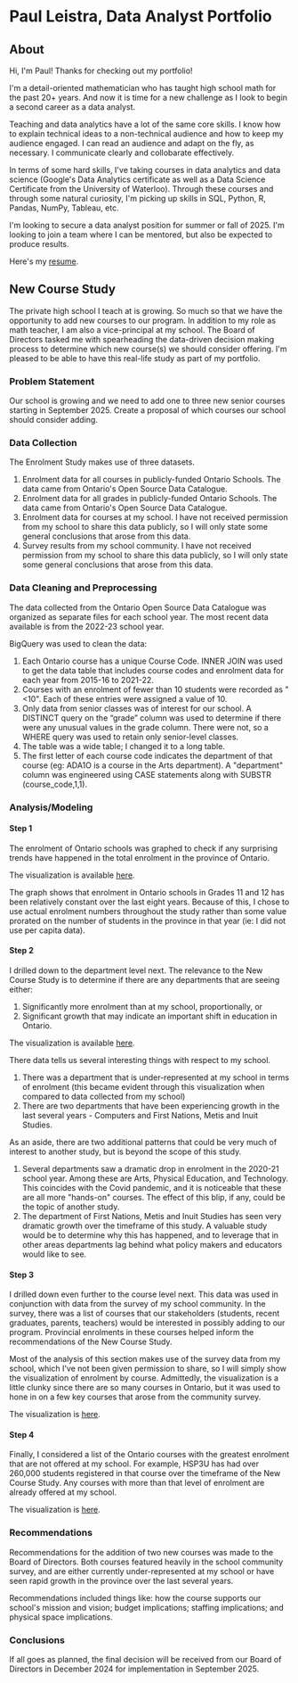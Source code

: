 # Paul Leistra, Data Analyst Portfolio

## About
Hi, I'm Paul! Thanks for checking out my portfolio!

I'm a detail-oriented mathematician who has taught high school math for the past 20+ years. And now it is time for a new challenge as I look to begin a second career as a data analyst.

Teaching and data analytics have a lot of the same core skills. I know how to explain technical ideas to a non-technical audience and how to keep my audience engaged. I can read an audience and adapt on the fly, as necessary. I communicate clearly and collobarate effectively.

In terms of some hard skills, I've taking courses in data analytics and data science (Google's Data Analytics certificate as well as a Data Science Certificate from the University of Waterloo). Through these courses and through some natural curiosity, I'm picking up skills in SQL, Python, R, Pandas, NumPy, Tableau, etc.

I'm looking to secure a data analyst position for summer or fall of 2025. I'm looking to join a team where I can be mentored, but also be expected to produce results.

Here's my [resume](Resume-PaulLeistra.pdf).

## New Course Study
The private high school I teach at is growing. So much so that we have the opportunity to add new courses to our program.
In addition to my role as math teacher, I am also a vice-principal at my school. The Board of Directors tasked me with spearheading the data-driven decision making process to determine which new course(s) we should consider offering.
I'm pleased to be able to have this real-life study as part of my portfolio.

### Problem Statement
Our school is growing and we need to add one to three new senior courses starting in September 2025. Create a proposal of which courses our school should consider adding.

### Data Collection
The Enrolment Study makes use of three datasets.
1. Enrolment data for all courses in publicly-funded Ontario Schools. The data came from Ontario's Open Source Data Catalogue.
2. Enrolment data for all grades in publicly-funded Ontario Schools. The data came from Ontario's Open Source Data Catalogue.
3. Enrolment data for courses at my school. I have not received permission from my school to share this data publicly, so I will only state some general conclusions that arose from this data.
4. Survey results from my school community. I have not received permission from my school to share this data publicly, so I will only state some general conclusions that arose from this data.

### Data Cleaning and Preprocessing
The data collected from the Ontario Open Source Data Catalogue was organized as separate files for each school year. The most recent data available is from the 2022-23 school year. 

BigQuery was used to clean the data:
1. Each Ontario course has a unique Course Code. INNER JOIN was used to get the data table that includes course codes and enrolment data for each year from 2015-16 to 2021-22.
2. Courses with an enrolment of fewer than 10 students were recorded as "<10". Each of these entries were assigned a value of 10.
3. Only data from senior classes was of interest for our school. A DISTINCT query on the “grade” column was used to determine if there were any unusual values in the grade column. There were not, so a WHERE query was used to retain only senior-level classes.
4. The table was a wide table; I changed it to a long table.
5. The first letter of each course code indicates the department of that course (eg: ADA1O is a course in the Arts department). A "department" column was engineered using CASE statements along with SUBSTR (course_code,1,1).

### Analysis/Modeling

#### Step 1
The enrolment of Ontario schools was graphed to check if any surprising trends have happened in the total enrolment in the province of Ontario.

The visualization is available [here](https://public.tableau.com/views/OntarioSecondarySchoolEnrolment/Dashboard2?:language=en-US&:sid=&:redirect=auth&:display_count=n&:origin=viz_share_link).

The graph shows that enrolment in Ontario schools in Grades 11 and 12 has been relatively constant over the last eight years. Because of this, I chose to use actual enrolment numbers throughout the study rather than some value prorated on the number of students in the province in that year (ie: I did not use per capita data).

#### Step 2
I drilled down to the department level next. The relevance to the New Course Study is to determine if there are any departments that are seeing either:
1. Significantly more enrolment than at my school, proportionally, or
2. Significant growth that may indicate an important shift in education in Ontario.

The visualization is available [here](https://public.tableau.com/views/OntarioSecondarySchoolEnrolment-Departments/Sheet1?:language=en-US&:sid=&:redirect=auth&:display_count=n&:origin=viz_share_link).

There data tells us several interesting things with respect to my school.
1. There was a department that is under-represented at my school in terms of enrolment (this became evident through this visualization when compared to data collected from my school)
2. There are two departments that have been experiencing growth in the last several years - Computers and First Nations, Metis and Inuit Studies.

As an aside, there are two additional patterns that could be very much of interest to another study, but is beyond the scope of this study.
1. Several departments saw a dramatic drop in enrolment in the 2020-21 school year. Among these are Arts, Physical Education, and Technology. This coincides with the Covid pandemic, and it is noticeable that these are all more "hands-on" courses. The effect of this blip, if any, could be the topic of another study.
2. The department of First Nations, Metis and Inuit Studies has seen very dramatic growth over the timeframe of this study. A valuable study would be to determine why this has happened, and to leverage that in other areas departments lag behind what policy makers and educators would like to see.

#### Step 3
I drilled down even further to the course level next. This data was used in conjunction with data from the survey of my school community. In the survey, there was a list of courses that our stakeholders (students, recent graduates, parents, teachers) would be interested in possibly adding to our program. Provincial enrolments in these courses helped inform the recommendations of the New Course Study.

Most of the analysis of this section makes use of the survey data from my school, which I've not been given permission to share, so I will simply show the visualization of enrolment by course. Admittedly, the visualization is a little clunky since there are so many courses in Ontario, but it was used to hone in on a few key courses that arose from the community survey.

The visualization is [here](https://public.tableau.com/views/EnrolmentbyCourse/Sheet1?:language=en-US&:sid=&:redirect=auth&:display_count=n&:origin=viz_share_link).

#### Step 4
Finally, I considered a list of the Ontario courses with the greatest enrolment that are not offered at my school. For example, HSP3U has had over 260,000 students registered in that course over the timeframe of the New Course Study. Any courses with more than that level of enrolment are already offered at my school.

The visualization is [here](https://public.tableau.com/views/HistoricEnrolmentOntario/Dashboard1?:language=en-US&:sid=&:redirect=auth&:display_count=n&:origin=viz_share_link).

### Recommendations
Recommendations for the addition of two new courses was made to the Board of Directors. Both courses featured heavily in the school community survey, and are either currently under-represented at my school or have seen rapid growth in the province over the last several years.

Recommendations included things like: how the course supports our school's mission and vision; budget implications; staffing implications; and physical space implications.

### Conclusions
If all goes as planned, the final decision will be received from our Board of Directors in December 2024 for implementation in September 2025.
